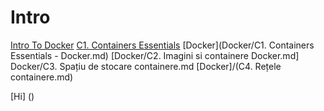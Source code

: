 # Intro
[Intro To Docker]()
[C1. Containers Essentials]()
[Docker](Docker/C1. Containers Essentials - Docker.md)
[Docker/C2. Imagini si containere Docker.md]
Docker/C3. Spațiu de stocare containere.md
[Docker]/(C4. Rețele containere.md)
 
[Hi] ()

